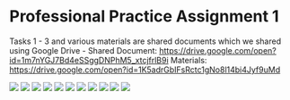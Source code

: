 # Professional Practice Assignment 1

Tasks 1 - 3 and various materials are shared documents which we shared using Google Drive - 
Shared Document: https://drive.google.com/open?id=1m7nYGJ7Bd4eSSggDNPhM5_xtcjfrlB9i
Materials: https://drive.google.com/open?id=1K5adrGbIFsRctc1gNo8l14bi4Jyf9uMd


![](https://i.imgur.com/OTl6aFy.png)
![](https://i.imgur.com/y8dSTy3.png)
![](https://i.imgur.com/YSk1Jq1.png)
![](https://i.imgur.com/Cg07G1t.png)
![](https://i.imgur.com/0o7ZFFq.png)
![](https://i.imgur.com/QFFdSYC.png)
![](https://i.imgur.com/HdGEMwI.png)
![](https://i.imgur.com/JgBPq1s.png)
![](https://i.imgur.com/yJegprD.png)
![](https://i.imgur.com/1KnkRXN.png)
![](https://i.imgur.com/lMH3tBt.png)
